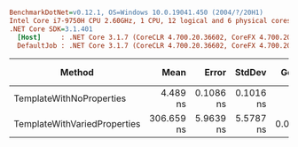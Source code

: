 ``` ini

BenchmarkDotNet=v0.12.1, OS=Windows 10.0.19041.450 (2004/?/20H1)
Intel Core i7-9750H CPU 2.60GHz, 1 CPU, 12 logical and 6 physical cores
.NET Core SDK=3.1.401
  [Host]     : .NET Core 3.1.7 (CoreCLR 4.700.20.36602, CoreFX 4.700.20.37001), X64 RyuJIT
  DefaultJob : .NET Core 3.1.7 (CoreCLR 4.700.20.36602, CoreFX 4.700.20.37001), X64 RyuJIT


```
|                       Method |       Mean |     Error |    StdDev |  Gen 0 | Gen 1 | Gen 2 | Allocated |
|----------------------------- |-----------:|----------:|----------:|-------:|------:|------:|----------:|
|     TemplateWithNoProperties |   4.489 ns | 0.1086 ns | 0.1016 ns |      - |     - |     - |         - |
| TemplateWithVariedProperties | 306.659 ns | 5.9639 ns | 5.5787 ns | 0.0153 |     - |     - |      96 B |
